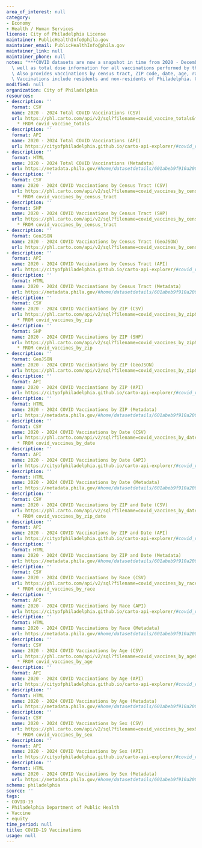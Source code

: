 ```yaml
---
area_of_interest: null
category:
- Economy
- Health / Human Services
license: City of Philadelphia License
maintainer: PublicHealthInfo@phila.gov
maintainer_email: PublicHealthInfo@phila.gov
maintainer_link: null
maintainer_phone: null
notes: "***COVID datasets are now a snapshot in time from 2020 - December 2024.***\r\n\r\nShows distribution counts of first and second dose, as\
  \ well as total dose information for all vaccinations performed by the health department.\
  \ Also provides vaccinations by census tract, ZIP code, date, age, race, and sex.\
  \ Vaccinations include residents and non-residents of Philadelphia. Updates daily."
modified: null
organization: City of Philadelphia
resources:
- description: ''
  format: CSV
  name: 2020 - 2024 Total COVID Vaccinations (CSV)
  url: https://phl.carto.com/api/v2/sql?filename=covid_vaccine_totals&format=csv&skipfields=cartodb_id,the_geom,the_geom_webmercator&q=SELECT
    * FROM covid_vaccine_totals
- description: ''
  format: API
  name: 2020 - 2024 Total COVID Vaccinations (API)
  url: https://cityofphiladelphia.github.io/carto-api-explorer/#covid_vaccine_totals
- description: ''
  format: HTML
  name: 2020 - 2024 Total COVID Vaccinations (Metadata)
  url: https://metadata.phila.gov/#home/datasetdetails/601abeb9f910a2001ce794e2/representationdetails/601abebaf910a2001ce794e6/
- description: ''
  format: CSV
  name: 2020 - 2024 COVID Vaccinations by Census Tract (CSV)
  url: https://phl.carto.com/api/v2/sql?filename=covid_vaccines_by_census_tract&format=csv&skipfields=cartodb_id,the_geom,the_geom_webmercator&q=SELECT
    * FROM covid_vaccines_by_census_tract
- description: ''
  format: SHP
  name: 2020 - 2024 COVID Vaccinations by Census Tract (SHP)
  url: https://phl.carto.com/api/v2/sql?filename=covid_vaccines_by_census_tract&format=shp&skipfields=cartodb_id&q=SELECT
    * FROM covid_vaccines_by_census_tract
- description: ''
  format: GeoJSON
  name: 2020 - 2024 COVID Vaccinations by Census Tract (GeoJSON)
  url: https://phl.carto.com/api/v2/sql?filename=covid_vaccines_by_census_tract&format=geojson&skipfields=cartodb_id&q=SELECT+*+FROM+covid_vaccines_by_census_tract
- description: ''
  format: API
  name: 2020 - 2024 COVID Vaccinations by Census Tract (API)
  url: https://cityofphiladelphia.github.io/carto-api-explorer/#covid_vaccines_by_census_tract
- description: ''
  format: HTML
  name: 2020 - 2024 COVID Vaccinations by Census Tract (Metadata)
  url: https://metadata.phila.gov/#home/datasetdetails/601abeb9f910a2001ce794e2/representationdetails/60b93022a59bf60021d2a63a/
- description: ''
  format: CSV
  name: 2020 - 2024 COVID Vaccinations by ZIP (CSV)
  url: https://phl.carto.com/api/v2/sql?filename=covid_vaccines_by_zip&format=csv&skipfields=cartodb_id,the_geom,the_geom_webmercator&q=SELECT
    * FROM covid_vaccines_by_zip
- description: ''
  format: SHP
  name: 2020 - 2024 COVID Vaccinations by ZIP (SHP)
  url: https://phl.carto.com/api/v2/sql?filename=covid_vaccines_by_zip&format=shp&skipfields=cartodb_id&q=SELECT
    * FROM covid_vaccines_by_zip
- description: ''
  format: GeoJSON
  name: 2020 - 2024 COVID Vaccinations by ZIP (GeoJSON)
  url: https://phl.carto.com/api/v2/sql?filename=covid_vaccines_by_zip&format=geojson&skipfields=cartodb_id&q=SELECT+*+FROM+covid_vaccines_by_zip
- description: ''
  format: API
  name: 2020 - 2024 COVID Vaccinations by ZIP (API)
  url: https://cityofphiladelphia.github.io/carto-api-explorer/#covid_vaccines_by_zip
- description: ''
  format: HTML
  name: 2020 - 2024 COVID Vaccinations by ZIP (Metadata)
  url: https://metadata.phila.gov/#home/datasetdetails/601abeb9f910a2001ce794e2/representationdetails/604bc9df25f75f001bf4c03d/
- description: ''
  format: CSV
  name: 2020 - 2024 COVID Vaccinations by Date (CSV)
  url: https://phl.carto.com/api/v2/sql?filename=covid_vaccines_by_date&format=csv&skipfields=cartodb_id,the_geom,the_geom_webmercator&q=SELECT
    * FROM covid_vaccines_by_date
- description: ''
  format: API
  name: 2020 - 2024 COVID Vaccinations by Date (API)
  url: https://cityofphiladelphia.github.io/carto-api-explorer/#covid_vaccines_by_date
- description: ''
  format: HTML
  name: 2020 - 2024 COVID Vaccinations by Date (Metadata)
  url: https://metadata.phila.gov/#home/datasetdetails/601abeb9f910a2001ce794e2/representationdetails/620e6ec35a07ee001ede79b2/
- description: ''
  format: CSV
  name: 2020 - 2024 COVID Vaccinations by ZIP and Date (CSV)
  url: https://phl.carto.com/api/v2/sql?filename=covid_vaccines_by_date&format=csv&skipfields=cartodb_id,the_geom,the_geom_webmercator&q=SELECT
    * FROM covid_vaccines_by_zip_date
- description: ''
  format: API
  name: 2020 - 2024 COVID Vaccinations by ZIP and Date (API)
  url: https://cityofphiladelphia.github.io/carto-api-explorer/#covid_vaccines_by_zip_date
- description: ''
  format: HTML
  name: 2020 - 2024 COVID Vaccinations by ZIP and Date (Metadata)
  url: https://metadata.phila.gov/#home/datasetdetails/601abeb9f910a2001ce794e2/representationdetails/620e6bfdcfada4001e5cce43/
- description: ''
  format: CSV
  name: 2020 - 2024 COVID Vaccinations by Race (CSV)
  url: https://phl.carto.com/api/v2/sql?filename=covid_vaccines_by_race&format=csv&skipfields=cartodb_id,the_geom,the_geom_webmercator&q=SELECT
    * FROM covid_vaccines_by_race
- description: ''
  format: API
  name: 2020 - 2024 COVID Vaccinations by Race (API)
  url: https://cityofphiladelphia.github.io/carto-api-explorer/#covid_vaccines_by_race
- description: ''
  format: HTML
  name: 2020 - 2024 COVID Vaccinations by Race (Metadata)
  url: https://metadata.phila.gov/#home/datasetdetails/601abeb9f910a2001ce794e2/representationdetails/604bcba25b321d001b5a6a6b/
- description: ''
  format: CSV
  name: 2020 - 2024 COVID Vaccinations by Age (CSV)
  url: https://phl.carto.com/api/v2/sql?filename=covid_vaccines_by_age&format=csv&skipfields=cartodb_id,the_geom,the_geom_webmercator&q=SELECT
    * FROM covid_vaccines_by_age
- description: ''
  format: API
  name: 2020 - 2024 COVID Vaccinations by Age (API)
  url: https://cityofphiladelphia.github.io/carto-api-explorer/#covid_vaccines_by_age
- description: ''
  format: HTML
  name: 2020 - 2024 COVID Vaccinations by Age (Metadata)
  url: https://metadata.phila.gov/#home/datasetdetails/601abeb9f910a2001ce794e2/representationdetails/604bca9194d0cd001e9b8676/
- description: ''
  format: CSV
  name: 2020 - 2024 COVID Vaccinations by Sex (CSV)
  url: https://phl.carto.com/api/v2/sql?filename=covid_vaccines_by_sex&format=csv&skipfields=cartodb_id,the_geom,the_geom_webmercator&q=SELECT
    * FROM covid_vaccines_by_sex
- description: ''
  format: API
  name: 2020 - 2024 COVID Vaccinations by Sex (API)
  url: https://cityofphiladelphia.github.io/carto-api-explorer/#covid_vaccines_by_sex
- description: ''
  format: HTML
  name: 2020 - 2024 COVID Vaccinations by Sex (Metadata)
  url: https://metadata.phila.gov/#home/datasetdetails/601abeb9f910a2001ce794e2/representationdetails/604fb6ffc2a893001c2ca8c9/
schema: philadelphia
source: ''
tags:
- COVID-19
- Philadelphia Department of Public Health
- Vaccine
- equity
time_period: null
title: COVID-19 Vaccinations
usage: null
---
```

